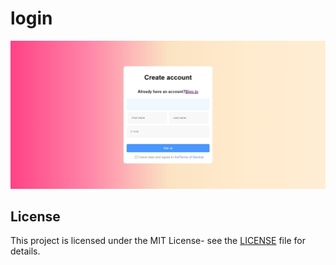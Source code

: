 # login

![screenshot](screenshot.png)

## License

This project is licensed under the MIT License- see the [LICENSE](LICENSE) file for details.
